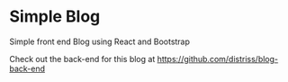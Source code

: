 # Simple Blog   

Simple front end Blog using React and Bootstrap

Check out the back-end for this blog at https://github.com/distriss/blog-back-end

